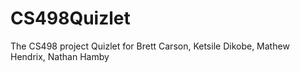 # CS498Quizlet
The CS498 project Quizlet for Brett Carson, Ketsile Dikobe, Mathew Hendrix, Nathan Hamby
